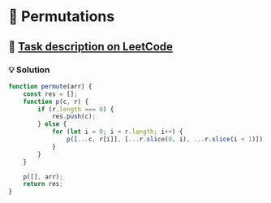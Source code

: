 # 📝 Permutations

## 🔗 [Task description on LeetCode](https://leetcode.com/problems/permutations/description/)

### 💡 Solution

```javascript
function permute(arr) {
    const res = [];
    function p(c, r) {
        if (r.length === 0) {
            res.push(c);
        } else {
            for (let i = 0; i < r.length; i++) {
                p([...c, r[i]], [...r.slice(0, i), ...r.slice(i + 1)]);
            }
        }
    }

    p([], arr);
    return res;
}
```
